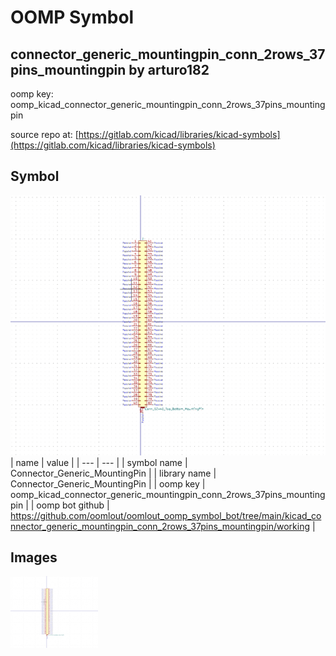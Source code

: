 # OOMP Symbol  
## connector_generic_mountingpin_conn_2rows_37pins_mountingpin  by arturo182  
  
oomp key: oomp_kicad_connector_generic_mountingpin_conn_2rows_37pins_mountingpin  
  
source repo at: [https://gitlab.com/kicad/libraries/kicad-symbols](https://gitlab.com/kicad/libraries/kicad-symbols)  
## Symbol  
  
[![working.png](working_600.png)](working.png)  
| name | value | 
| --- | --- | 
| symbol name | Connector_Generic_MountingPin | 
| library name | Connector_Generic_MountingPin | 
| oomp key | oomp_kicad_connector_generic_mountingpin_conn_2rows_37pins_mountingpin | 
| oomp bot github | https://github.com/oomlout/oomlout_oomp_symbol_bot/tree/main/kicad_connector_generic_mountingpin_conn_2rows_37pins_mountingpin/working | 
## Images  
  
[![working.png](working_140.png)](working.png)  
